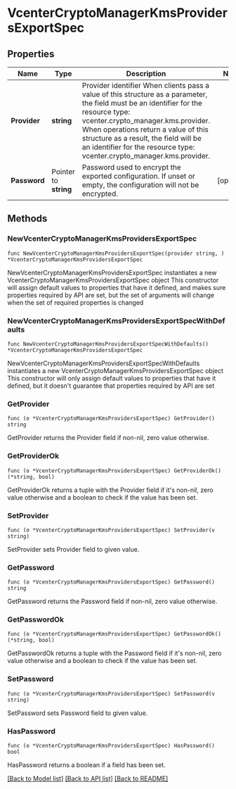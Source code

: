 # VcenterCryptoManagerKmsProvidersExportSpec

## Properties

Name | Type | Description | Notes
------------ | ------------- | ------------- | -------------
**Provider** | **string** | Provider identifier When clients pass a value of this structure as a parameter, the field must be an identifier for the resource type: vcenter.crypto_manager.kms.provider. When operations return a value of this structure as a result, the field will be an identifier for the resource type: vcenter.crypto_manager.kms.provider. | 
**Password** | Pointer to **string** | Password used to encrypt the exported configuration. If unset or empty, the configuration will not be encrypted. | [optional] 

## Methods

### NewVcenterCryptoManagerKmsProvidersExportSpec

`func NewVcenterCryptoManagerKmsProvidersExportSpec(provider string, ) *VcenterCryptoManagerKmsProvidersExportSpec`

NewVcenterCryptoManagerKmsProvidersExportSpec instantiates a new VcenterCryptoManagerKmsProvidersExportSpec object
This constructor will assign default values to properties that have it defined,
and makes sure properties required by API are set, but the set of arguments
will change when the set of required properties is changed

### NewVcenterCryptoManagerKmsProvidersExportSpecWithDefaults

`func NewVcenterCryptoManagerKmsProvidersExportSpecWithDefaults() *VcenterCryptoManagerKmsProvidersExportSpec`

NewVcenterCryptoManagerKmsProvidersExportSpecWithDefaults instantiates a new VcenterCryptoManagerKmsProvidersExportSpec object
This constructor will only assign default values to properties that have it defined,
but it doesn't guarantee that properties required by API are set

### GetProvider

`func (o *VcenterCryptoManagerKmsProvidersExportSpec) GetProvider() string`

GetProvider returns the Provider field if non-nil, zero value otherwise.

### GetProviderOk

`func (o *VcenterCryptoManagerKmsProvidersExportSpec) GetProviderOk() (*string, bool)`

GetProviderOk returns a tuple with the Provider field if it's non-nil, zero value otherwise
and a boolean to check if the value has been set.

### SetProvider

`func (o *VcenterCryptoManagerKmsProvidersExportSpec) SetProvider(v string)`

SetProvider sets Provider field to given value.


### GetPassword

`func (o *VcenterCryptoManagerKmsProvidersExportSpec) GetPassword() string`

GetPassword returns the Password field if non-nil, zero value otherwise.

### GetPasswordOk

`func (o *VcenterCryptoManagerKmsProvidersExportSpec) GetPasswordOk() (*string, bool)`

GetPasswordOk returns a tuple with the Password field if it's non-nil, zero value otherwise
and a boolean to check if the value has been set.

### SetPassword

`func (o *VcenterCryptoManagerKmsProvidersExportSpec) SetPassword(v string)`

SetPassword sets Password field to given value.

### HasPassword

`func (o *VcenterCryptoManagerKmsProvidersExportSpec) HasPassword() bool`

HasPassword returns a boolean if a field has been set.


[[Back to Model list]](../README.md#documentation-for-models) [[Back to API list]](../README.md#documentation-for-api-endpoints) [[Back to README]](../README.md)


